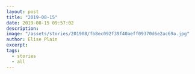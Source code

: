 ```yaml
---
layout: post
title: "2019-08-15"
date: 2019-08-15 09:57:02
description: 
image: "/assets/stories/201908/fb8ec092f39f40aeff09370d6e2ac69a.jpg"
author: Elise Plain
excerpt: 
tags: 
  - stories
  - all
---
```



<p></p>
